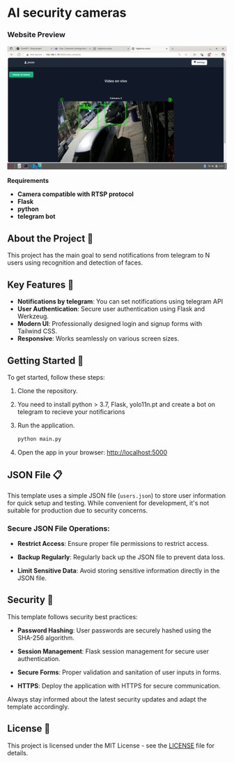 <!-- Title -->
# AI security cameras
### Website Preview
<p align="center"> 
  <kbd>
    <a href="https://varadbhogayata.github.io" target="_blank"><img src="Viewcameravideo_A.png">
  </a>
  </kbd>
</p>

**Requirements**
- **Camera compatible with RTSP protocol**
- **Flask**
- **python**
- **telegram bot**


<!-- About the Project -->
## About the Project 🚀

This project has the main goal to send notifications from telegram to N users using recognition and detection of faces.
 

<!-- Features -->
## Key Features 🌟
- **Notifications by telegram**: You can set notifications using telegram API
- **User Authentication**: Secure user authentication using Flask and Werkzeug.
- **Modern UI**: Professionally designed login and signup forms with Tailwind CSS.
- **Responsive**: Works seamlessly on various screen sizes.

<!-- Getting Started -->
## Getting Started 🚦

To get started, follow these steps:

1. Clone the repository.

2. You need to install python > 3.7, Flask, yolo11n.pt and create a bot on telegram to recieve your notificarions

3. Run the application.
   ```bash
   python main.py
   ```

3. Open the app in your browser: [http://localhost:5000](http://localhost:5000)


<!-- JSON File -->
## JSON File 📋

This template uses a simple JSON file (`users.json`) to store user information for quick setup and testing. While convenient for development, it's not suitable for production due to security concerns.

### Secure JSON File Operations:

- **Restrict Access**: Ensure proper file permissions to restrict access.

- **Backup Regularly**: Regularly back up the JSON file to prevent data loss.

- **Limit Sensitive Data**: Avoid storing sensitive information directly in the JSON file.

<!-- Security -->
## Security 🔐

This template follows security best practices:

- **Password Hashing**: User passwords are securely hashed using the SHA-256 algorithm.

- **Session Management**: Flask session management for secure user authentication.

- **Secure Forms**: Proper validation and sanitation of user inputs in forms.

- **HTTPS**: Deploy the application with HTTPS for secure communication.

Always stay informed about the latest security updates and adapt the template accordingly.




<!-- License -->
## License 📄

This project is licensed under the MIT License - see the [LICENSE](LICENSE) file for details.


